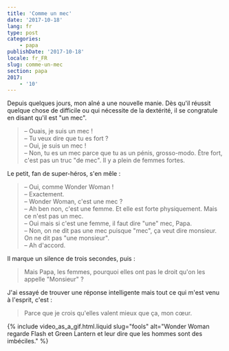 ```yaml
---
title: 'Comme un mec'
date: '2017-10-18'
lang: fr
type: post
categories:
    - papa
publishDate: '2017-10-18'
locale: fr_FR
slug: comme-un-mec
section: papa
2017:
    - '10'
---
```


Depuis quelques jours, mon aîné a une nouvelle manie. Dès qu'il réussit quelque chose de difficile ou qui nécessite de la dextérité, il se congratule en disant qu'il est "un mec".

<!--more-->

> – Ouais, je suis un mec !  
> – Tu veux dire que tu es fort ?  
> – Oui, je suis un mec !  
> – Non, tu es un mec parce que tu as un pénis, grosso-modo. Être fort, c'est pas un truc "de mec". Il y a plein de femmes fortes.  

Le petit, fan de super-héros, s'en mêle :

> – Oui, comme Wonder Woman !  
> – Exactement.  
> – Wonder Woman, c'est une mec ?  
> – Ah ben non, c'est une femme. Et elle est forte physiquement. Mais ce n'est pas un mec.  
> – Oui mais si c'est une femme, il faut dire "une" mec, Papa.  
> – Non, on ne dit pas une mec puisque "mec", ça veut dire monsieur. On ne dit pas "une monsieur".  
> – Ah d'accord.

Il marque un silence de trois secondes, puis :

> Mais Papa, les femmes, pourquoi elles ont pas le droit qu'on les appelle "Monsieur" ?

J'ai essayé de trouver une réponse intelligente mais tout ce qui m'est venu à l'esprit, c'est :

> Parce que je crois qu'elles valent mieux que ça, mon cœur.


{% include video_as_a_gif.html.liquid
    slug="fools"
    alt="Wonder Woman regarde Flash et Green Lantern et leur dire que les hommes sont des imbéciles."
%}